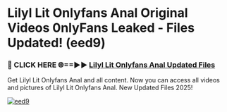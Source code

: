 # Lilyl Lit Onlyfans Anal Original Videos 0nlyFans Leaked - Files Updated! (eed9)

<h3>🔴 CLICK HERE 🌐==►► <a href="https://tinyurl.com/2jnfzry5" rel="nofollow">Lilyl Lit Onlyfans Anal Updated Files</a></h3>

Get Lilyl Lit Onlyfans Anal and all content. Now you can access all videos and pictures of Lilyl Lit Onlyfans Anal. New Updated Files 2025!

[![eed9](https://i.imgur.com/GyGTBgg.gif)](https://tinyurl.com/2jnfzry5)
